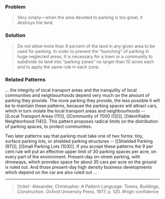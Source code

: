 ### Problem
>Very simply—when the area devoted to parking is too great, it destroys the land.

### Solution
>Do not allow more than 9 percent of the land in any given area to be used for parking. In order to prevent the “bunching” of parking in huge neglected areas, it is necessary for a town or a community to subdivide its land into “parking zones” no larger than 10 acres each and to apply the same rule in each zone.

### Related Patterns
... the integrity of local transport areas and the tranquility of local communities and neighbourhoods depend very much on the amount of parking they provide. The more parking they provide, the less possible it will be to maintain these patterns, because the parking spaces will attract cars, which in turn violate the local transport areas and neighbourhoods -- [[Local Transport Areas (11)]], [[Community of 7000 (12)]], [[Identifiable Neighborhood (14)]]. This pattern proposes radical limits on the distribution of parking spaces, to protect communities.

Two later patterns say that parking must take one of two forms: tiny, surface parking lots, or shielded parking structures -- [[Shielded Parking (97)]], [[Small Parking Lots (103)]]. If you accept these patterns the 9 per cent rule will put an effective upper limit of 30 parking spaces per acre, on every part of the environment. Present-day on-street parking, with driveways, which provides space for about 35 cars per acre on the ground is ruled out. And those present-day high density business developments which depend on the car are also ruled out ...

---

> [!cite]- Alexander, Christopher. _A Pattern Language: Towns, Buildings, Construction_. Oxford University Press, 1977, p. 120.
> #high-confidence 